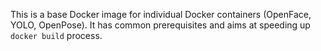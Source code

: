 This is a base Docker image for individual Docker containers (OpenFace, YOLO, OpenPose). It has common prerequisites and aims at speeding up `docker build` process.